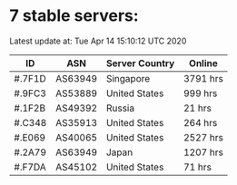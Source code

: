 # 7 stable servers:

Latest update at: Tue Apr 14 15:10:12 UTC 2020

| ID | ASN | Server Country | Online |
| -- | --- | -------------- | ------ |
| #.7F1D | AS63949 | Singapore | 3791 hrs |
| #.9FC3 | AS53889 | United States | 999 hrs |
| #.1F2B | AS49392 | Russia | 21 hrs |
| #.C348 | AS35913 | United States | 264 hrs |
| #.E069 | AS40065 | United States | 2527 hrs |
| #.2A79 | AS63949 | Japan | 1207 hrs |
| #.F7DA | AS45102 | United States | 71 hrs |

